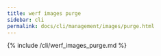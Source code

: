 ```yaml
---
title: werf images purge
sidebar: cli
permalink: docs/cli/management/images/purge.html
---
```


{% include /cli/werf_images_purge.md %}
